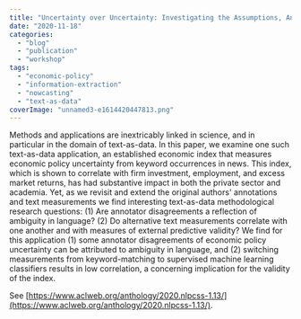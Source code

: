 ```yaml
---
title: "Uncertainty over Uncertainty: Investigating the Assumptions, Annotations, and Text Measurements of Economic Policy Uncertainty"
date: "2020-11-18"
categories:
  - "blog"
  - "publication"
  - "workshop"
tags:
  - "economic-policy"
  - "information-extraction"
  - "nowcasting"
  - "text-as-data"
coverImage: "unnamed3-e1614420447813.png"
---
```


Methods and applications are inextricably linked in science, and in particular in the domain of text-as-data. In this paper, we examine one such text-as-data application, an established economic index that measures economic policy uncertainty from keyword occurrences in news. This index, which is shown to correlate with firm investment, employment, and excess market returns, has had substantive impact in both the private sector and academia. Yet, as we revisit and extend the original authors' annotations and text measurements we find interesting text-as-data methodological research questions: (1) Are annotator disagreements a reflection of ambiguity in language? (2) Do alternative text measurements correlate with one another and with measures of external predictive validity? We find for this application (1) some annotator disagreements of economic policy uncertainty can be attributed to ambiguity in language, and (2) switching measurements from keyword-matching to supervised machine learning classifiers results in low correlation, a concerning implication for the validity of the index.

See [https://www.aclweb.org/anthology/2020.nlpcss-1.13/](https://www.aclweb.org/anthology/2020.nlpcss-1.13/).
